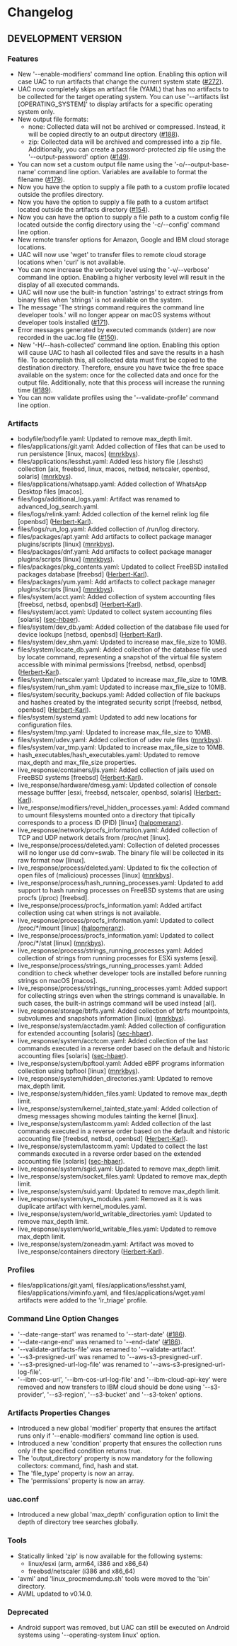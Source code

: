 # Changelog

## DEVELOPMENT VERSION

### Features

- New '--enable-modifiers' command line option. Enabling this option will case UAC to run artifacts that change the current system state ([#272](https://github.com/tclahr/uac/issues/272)).
- UAC now completely skips an artifact file (YAML) that has no artifacts to be collected for the target operating system. You can use '--artifacts list [OPERATING_SYSTEM]' to display artifacts for a specific operating system only.
- New output file formats:
  - none: Collected data will not be archived or compressed. Instead, it will be copied directly to an output directory ([#188](https://github.com/tclahr/uac/issues/188)).
  - zip: Collected data will be archived and compressed into a zip file. Additionally, you can create a password-protected zip file using the '--output-password' option ([#149](https://github.com/tclahr/uac/issues/149)).
- You can now set a custom output file name using the '-o/--output-base-name' command line option. Variables are available to format the filename ([#179](https://github.com/tclahr/uac/issues/179)).
- Now you have the option to supply a file path to a custom profile located outside the profiles directory.
- Now you have the option to supply a file path to a custom artifact located outside the artifacts directory ([#154](https://github.com/tclahr/uac/issues/154)).
- Now you can have the option to supply a file path to a custom config file located outside the config directory using the '-c/--config' command line option.
- New remote transfer options for Amazon, Google and IBM cloud storage locations.
- UAC will now use 'wget' to transfer files to remote cloud storage locations when 'curl' is not available.
- You can now increase the verbosity level using the '-v/--verbose' command line option. Enabling a higher verbosity level will result in the display of all executed commands.
- UAC will now use the built-in function 'astrings' to extract strings from binary files when 'strings' is not available on the system.
- The message 'The strings command requires the command line developer tools.' will no longer appear on macOS systems without developer tools installed ([#171](https://github.com/tclahr/uac/issues/171)).
- Error messages generated by executed commands (stderr) are now recorded in the uac.log file ([#150](https://github.com/tclahr/uac/issues/150)).
- New '-H/--hash-collected' command line option. Enabling this option will cause UAC to hash all collected files and save the results in a hash file. To accomplish this, all collected data must first be copied to the destination directory. Therefore, ensure you have twice the free space available on the system: once for the collected data and once for the output file. Additionally, note that this process will increase the running time ([#189](https://github.com/tclahr/uac/issues/189)).
- You can now validate profiles using the '--validate-profile' command line option.

### Artifacts

- bodyfile/bodyfile.yaml: Updated to remove max_depth limit.
- files/applications/git.yaml: Added collection of files that can be used to run persistence [linux, macos] ([mnrkbys](https://github.com/mnrkbys)).
- files/applications/lesshst.yaml: Added less history file (.lesshst) collection [aix, freebsd, linux, macos, netbsd, netscaler, openbsd, solaris] ([mnrkbys](https://github.com/mnrkbys)).
- files/applications/whatsapp.yaml: Added collection of WhatsApp Desktop files [macos].
- files/logs/additional_logs.yaml: Artifact was renamed to advanced_log_search.yaml.
- files/logs/relink.yaml: Added collection of the kernel relink log file [openbsd] ([Herbert-Karl](https://github.com/Herbert-Karl)).
- files/logs/run_log.yaml: Added collection of /run/log directory.
- files/packages/apt.yaml: Add artifacts to collect package manager plugins/scripts [linux] ([mnrkbys](https://github.com/mnrkbys)).
- files/packages/dnf.yaml: Add artifacts to collect package manager plugins/scripts [linux] ([mnrkbys](https://github.com/mnrkbys)).
- files/packages/pkg_contents.yaml: Updated to collect FreeBSD installed packages database [freebsd] ([Herbert-Karl](https://github.com/Herbert-Karl)).
- files/packages/yum.yaml: Add artifacts to collect package manager plugins/scripts [linux] ([mnrkbys](https://github.com/mnrkbys)).
- files/system/acct.yaml: Added collection of system accounting files [freebsd, netbsd, openbsd] ([Herbert-Karl](https://github.com/Herbert-Karl)).
- files/system/acct.yaml: Updated to collect system accounting files [solaris] ([sec-hbaer](https://github.com/sec-hbaer)).
- files/system/dev_db.yaml: Added collection of the database file used for device lookups [netbsd, openbsd] ([Herbert-Karl](https://github.com/Herbert-Karl)).
- files/system/dev_shm.yaml: Updated to increase max_file_size to 10MB.
- files/system/locate_db.yaml: Added collection of the database file used by locate command, representing a snapshot of the virtual file system accessible with minimal permissions [freebsd, netbsd, openbsd] ([Herbert-Karl](https://github.com/Herbert-Karl)).
- files/system/netscaler.yaml: Updated to increase max_file_size to 10MB.
- files/system/run_shm.yaml: Updated to increase max_file_size to 10MB.
- files/system/security_backups.yaml: Added collection of file backups and hashes created by the integrated security script [freebsd, netbsd, openbsd] ([Herbert-Karl](https://github.com/Herbert-Karl)).
- files/system/systemd.yaml: Updated to add new locations for configuration files.
- files/system/tmp.yaml: Updated to increase max_file_size to 10MB.
- files/system/udev.yaml: Added collection of udev rule files ([mnrkbys](https://github.com/mnrkbys)).
- files/system/var_tmp.yaml: Updated to increase max_file_size to 10MB.
- hash_executables/hash_executables.yaml: Updated to remove max_depth and max_file_size properties.
- live_response/containers/jls.yaml: Added collection of jails used on FreeBSD systems [freebsd] ([Herbert-Karl](https://github.com/Herbert-Karl)).
- live_response/hardware/dmesg.yaml: Updated collection of console message bufffer [esxi, freebsd, netscaler, openbsd, solaris] ([Herbert-Karl](https://github.com/Herbert-Karl)).
- live_response/modifiers/revel_hidden_processes.yaml: Added command to umount filesystems mounted onto a directory that tipically corresponds to a process ID (PID) [linux] ([halpomeranz](https://github.com/halpomeranz)).
- live_response/network/procfs_information.yaml: Added collection of TCP and UDP network details from /proc/net [linux]. 
- live_response/process/deleted.yaml: Collection of deleted processes will no longer use dd conv=swab. The binary file will be collected in its raw format now [linux].
- live_response/process/deleted.yaml: Updated to fix the collection of open files of (malicious) processes [linux] ([mnrkbys](https://github.com/mnrkbys)).
- live_response/process/hash_running_processes.yaml: Updated to add support to hash running processes on FreeBSD systems that are using procfs (/proc) [freebsd].
- live_response/process/procfs_information.yaml: Added artifact collection using cat when strings is not available.
- live_response/process/procfs_information.yaml: Updated to collect /proc/*/mount [linux] ([halpomeranz](https://github.com/halpomeranz)).
- live_response/process/procfs_information.yaml: Updated to collect /proc/*/stat [linux] ([mnrkbys](https://github.com/mnrkbys)).
- live_response/process/strings_running_processes.yaml: Added collection of strings from running processes for ESXi systems [esxi].
- live_response/process/strings_running_processes.yaml: Added condition to check whether developer tools are installed before running strings on macOS [macos].
- live_response/process/strings_running_processes.yaml: Added support for collecting strings even when the strings command is unavailable. In such cases, the built-in astrings command will be used instead [all].
- live_response/storage/btrfs.yaml: Added collection of btrfs mountpoints, subvolumes and snapshots information [linux] ([mnrkbys](https://github.com/mnrkbys)).
- live_response/system/acctadm.yaml: Added collection of configuration for extended accounting [solaris] ([sec-hbaer](https://github.com/sec-hbaer)).
- live_response/system/acctcom.yaml: Added collection of the last commands executed in a reverse order based on the default and historic accounting files [solaris] ([sec-hbaer](https://github.com/sec-hbaer)).
- live_response/system/bpftool.yaml: Added eBPF programs information collection using bpftool [linux] ([mnrkbys](https://github.com/mnrkbys)).
- live_response/system/hidden_directories.yaml: Updated to remove max_depth limit.
- live_response/system/hidden_files.yaml: Updated to remove max_depth limit.
- live_response/system/kernel_tainted_state.yaml: Added collection of dmesg messages showing modules tainting the kernel [linux].
- live_response/system/lastcomm.yaml: Added collection of the last commands executed in a reverse order based on the default and historic accounting file [freebsd, netbsd, openbsd] ([Herbert-Karl](https://github.com/Herbert-Karl)).
- live_response/system/lastcomm.yaml: Updated to collect the last commands executed in a reverse order based on the extended accounting file [solaris] ([sec-hbaer](https://github.com/sec-hbaer)).
- live_response/system/sgid.yaml: Updated to remove max_depth limit.
- live_response/system/socket_files.yaml: Updated to remove max_depth limit.
- live_response/system/suid.yaml: Updated to remove max_depth limit.
- live_response/system/sys_modules.yaml: Removed as it is was duplicate artifact with kernel_modules.yaml.
- live_response/system/world_writable_directories.yaml: Updated to remove max_depth limit.
- live_response/system/world_writable_files.yaml: Updated to remove max_depth limit.
- live_response/system/zoneadm.yaml: Artifact was moved to live_response/containers directory ([Herbert-Karl](https://github.com/Herbert-Karl)).

### Profiles

- files/applications/git.yaml, files/applications/lesshst.yaml, files/applications/viminfo.yaml, and files/applications/wget.yaml artifacts were added to the 'ir_triage' profile.

### Command Line Option Changes

- '--date-range-start' was renamed to '--start-date' ([#186](https://github.com/tclahr/uac/issues/186)).
- '--date-range-end' was renamed to '--end-date' ([#186](https://github.com/tclahr/uac/issues/186)).
- '--validate-artifacts-file' was renamed to '--validate-artifact'.
- '--s3-presigned-url' was renamed to '--aws-s3-presigned-url'.
- '--s3-presigned-url-log-file' was renamed to '--aws-s3-presigned-url-log-file'.
- '--ibm-cos-url', '--ibm-cos-url-log-file' and '--ibm-cloud-api-key' were removed and now transfers to IBM cloud should be done using '--s3-provider', '--s3-region', '--s3-bucket' and '--s3-token' options.

### Artifacts Properties Changes

- Introduced a new global 'modifier' property that ensures the artifact runs only if '--enable-modifiers' command line option is used.
- Introduced a new 'condition' property that ensures the collection runs only if the specified condition returns true.
- The 'output_directory' property is now mandatory for the following collectors: command, find, hash and stat.
- The 'file_type' property is now an array.
- The 'permissions' property is now an array.

### uac.conf

- Introduced a new global 'max_depth' configuration option to limit the depth of directory tree searches globally.

### Tools

- Statically linked 'zip' is now available for the following systems:
  - linux/esxi (arm, arm64, i386 and x86_64)
  - freebsd/netscaler (i386 and x86_64)
- 'avml' and 'linux_procmemdump.sh' tools were moved to the 'bin' directory.
- AVML updated to v0.14.0.

### Deprecated

- Android support was removed, but UAC can still be executed on Android systems using '--operating-system linux' option.
